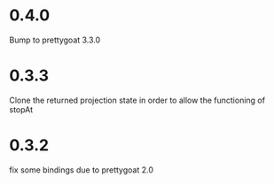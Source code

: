 # 0.4.0

Bump to prettygoat 3.3.0

# 0.3.3

Clone the returned projection state in order to allow the functioning of stopAt

# 0.3.2

fix some bindings due to prettygoat 2.0